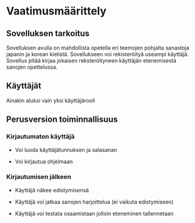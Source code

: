 # Vaatimusmäärittely

## Sovelluksen tarkoitus

Sovelluksen avulla on mahdollista opetella eri teemojen pohjalta sanastoja 
japanin ja korean kielistä. Sovellukseen voi rekisteröityä useampi 
käyttäjä. Sovellus pitää kirjaa jokaisen reksteröityneen käyttäjän 
etenemisestä sanojen opettelussa.

## Käyttäjät

Ainakin aluksi vain yksi käyttäjärooli

## Perusversion toiminnallisuus

### Kirjautumaton käyttäjä

- Voi luoda käyttäjätunnuksen ja salasanan

- Voi kirjautua ohjelmaan 

### Kirjautumisen jälkeen

- Käyttäjä näkee edistymisensä

- Käyttäjä voi jatkaa sanojen harjoittelua (ei vaikuta edistymiseen)

- Käyttäjä voi testata osaamistaan jolloin eteneminen tallennetaan



 
